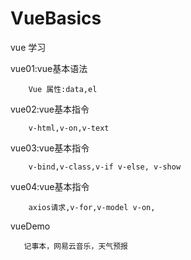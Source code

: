 # VueBasics
vue 学习

vue01:vue基本语法
```$xslt
    Vue 属性:data,el
```

    
vue02:vue基本指令
```$xslt
    v-html,v-on,v-text
```

vue03:vue基本指令
```$xslt
    v-bind,v-class,v-if v-else, v-show
```    

vue04:vue基本指令
```$xslt
    axios请求,v-for,v-model v-on, 
```    

vueDemo
```$xslt
   记事本，网易云音乐，天气预报
```   